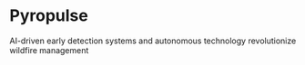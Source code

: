 # Pyropulse
AI-driven early detection systems and autonomous technology revolutionize wildfire management
